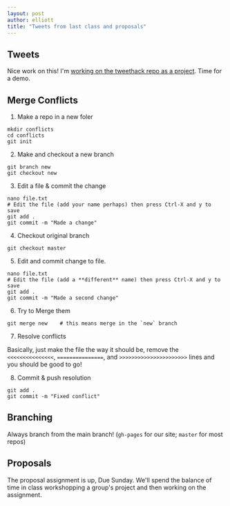 ```yaml
---
layout: post
author: elliott
title: "Tweets from last class and proposals"
---
```


## Tweets

Nice work on this!  I'm [working on the tweethack repo as a project](https://github.com/silshack/tweethack).  Time for a demo.

## Merge Conflicts

1. Make a repo in a new foler

```
mkdir conflicts
cd conflicts
git init
```

2. Make and checkout a new branch

```
git branch new
git checkout new
```

3. Edit a file & commit the change

```
nano file.txt
# Edit the file (add your name perhaps) then press Ctrl-X and y to save
git add .
git commit -m "Made a change"
```

4. Checkout original branch

```
git checkout master
```

5. Edit and commit change to file.


```
nano file.txt
# Edit the file (add a **different** name) then press Ctrl-X and y to save
git add .
git commit -m "Made a second change"
```

6. Try to Merge them

```
git merge new    # this means merge in the `new` branch
```

7. Resolve conflicts

Basically, just make the file the way it should be, remove the `<<<<<<<<<<<<<<<`, `===============`, and `>>>>>>>>>>>>>>>>>>>>>>` lines and you should be good to go!

8. Commit & push resolution

```
git add .
git commit -m "Fixed conflict"
```

## Branching

Always branch from the main branch!  (`gh-pages` for our site; `master` for most repos)

## Proposals

The proposal assignment is up, Due Sunday.  We'll spend the balance of time in class workshopping a group's project and then working on the assignment.